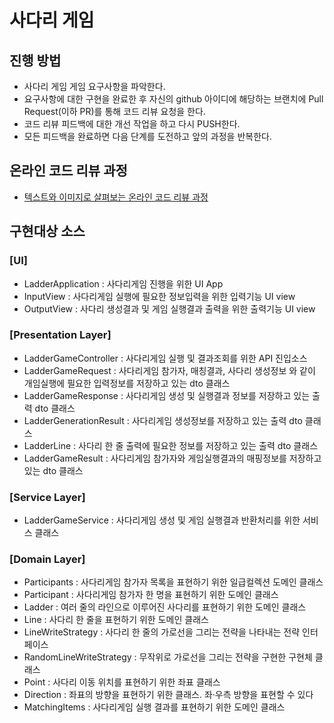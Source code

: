 # 사다리 게임
## 진행 방법
* 사다리 게임 게임 요구사항을 파악한다.
* 요구사항에 대한 구현을 완료한 후 자신의 github 아이디에 해당하는 브랜치에 Pull Request(이하 PR)를 통해 코드 리뷰 요청을 한다.
* 코드 리뷰 피드백에 대한 개선 작업을 하고 다시 PUSH한다.
* 모든 피드백을 완료하면 다음 단계를 도전하고 앞의 과정을 반복한다.

## 온라인 코드 리뷰 과정
* [텍스트와 이미지로 살펴보는 온라인 코드 리뷰 과정](https://github.com/nextstep-step/nextstep-docs/tree/master/codereview)

## 구현대상 소스
### [UI]
* LadderApplication : 사다리게임 진행을 위한 UI App
* InputView : 사다리게임 실행에 필요한 정보입력을 위한 입력기능 UI view
* OutputView : 사다리 생성결과 및 게임 실행결과 출력을 위한 출력기능 UI view
### [Presentation Layer]
* LadderGameController : 사다리게임 실행 및 결과조회를 위한 API 진입소스
* LadderGameRequest : 사다리게임 참가자, 매칭결과, 사다리 생성정보 와 같이 개임실행에 필요한 입력정보를 저장하고 있는 dto 클래스
* LadderGameResponse : 사다리게임 생성 및 실행결과 정보를 저장하고 있는 출력 dto 클래스
* LadderGenerationResult : 사다리게임 생성정보를 저장하고 있는 출력 dto 클래스
* LadderLine : 사다리 한 줄 출력에 필요한 정보를 저장하고 있는 출력 dto 클래스
* LadderGameResult : 사다리게임 참가자와 게임실행결과의 매핑정보를 저장하고 있는 dto 클래스
### [Service Layer]
* LadderGameService : 사다리게임 생성 및 게임 실행결과 반환처리를 위한 서비스 클래스
### [Domain Layer]
* Participants : 사다리게임 참가자 목록을 표현하기 위한 일급컬렉션 도메인 클래스
* Participant : 사다리게임 참가자 한 명을 표현하기 위한 도메인 클래스
* Ladder : 여러 줄의 라인으로 이루어진 사다리를 표현하기 위한 도메인 클래스  
* Line : 사다리 한 줄을 표현하기 위한 도메인 클래스
* LineWriteStrategy : 사다리 한 줄의 가로선을 그리는 전략을 나타내는 전략 인터페이스
* RandomLineWriteStrategy : 무작위로 가로선을 그리는 전략을 구현한 구현체 클래스
* Point : 사다리 이동 위치를 표현하기 위한 좌표 클래스
* Direction : 좌표의 방향을 표현하기 위한 클래스. 좌·우측 방향을 표현할 수 있다 
* MatchingItems : 사다리게임 실행 결과를 표현하기 위한 도메인 클래스